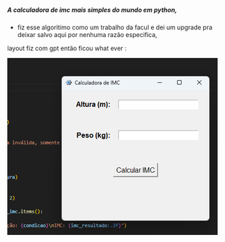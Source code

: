 ##### A calculadora de imc mais simples do mundo em python, 
- fiz esse algoritimo como um trabalho da facul e dei um upgrade pra deixar salvo aqui por nenhuma razão especifica,

layout fiz com gpt então ficou what ever : 

![layout](https://github.com/valNonaka/Simplest_bmi_Calculator/blob/main/icon/Captura%20de%20tela%201.png)


